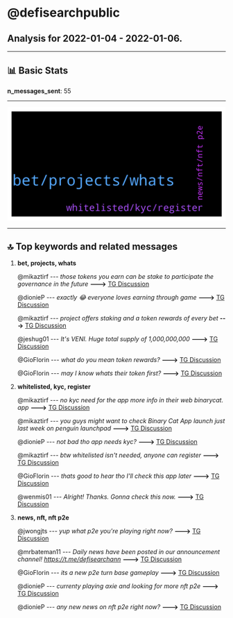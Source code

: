 # **@defisearchpublic**
 ## Analysis for **2022-01-04** - **2022-01-06**.

---

## 📊 **Basic Stats**

**n_messages_sent**: 55

---
![wordcloud](defisearchpublic_2Days_wordcloud.png)

---


## 🔝 **Top keywords and related messages**

1. **bet, projects, whats**

    @mikaztirf --- *those tokens you earn can be stake to participate the governance in the future* **--->** [TG Discussion](https://t.me/defisearchpublic/240922)

    @dionieP --- *exactly 😂 everyone loves earning through game* **--->** [TG Discussion](https://t.me/defisearchpublic/240901)

    @mikaztirf --- *project offers staking and a token rewards of every bet* **--->** [TG Discussion](https://t.me/defisearchpublic/240912)

    @jeshug01 --- *It's VENI. Huge total supply of 1,000,000,000* **--->** [TG Discussion](https://t.me/defisearchpublic/240887)

    @GioFlorin --- *what do you mean token rewards?* **--->** [TG Discussion](https://t.me/defisearchpublic/240913)

    @GioFlorin --- *may I know whats their token first?* **--->** [TG Discussion](https://t.me/defisearchpublic/240929)

2. **whitelisted, kyc, register**

    @mikaztirf --- *no kyc need for the app more info in their web binarycat. app* **--->** [TG Discussion](https://t.me/defisearchpublic/240937)

    @mikaztirf --- *you guys might want to check Binary Cat App launch just last week on penguin launchpad* **--->** [TG Discussion](https://t.me/defisearchpublic/240908)

    @dionieP --- *not bad tho app needs kyc?* **--->** [TG Discussion](https://t.me/defisearchpublic/240936)

    @mikaztirf --- *btw whitelisted isn't needed, anyone can register* **--->** [TG Discussion](https://t.me/defisearchpublic/240946)

    @GioFlorin --- *thats good to hear tho I'll check this app later* **--->** [TG Discussion](https://t.me/defisearchpublic/240943)

    @wenmis01 --- *Alright! Thanks. Gonna check this now.* **--->** [TG Discussion](https://t.me/defisearchpublic/240892)

3. **news, nft, nft p2e**

    @jwongjts --- *yup what p2e you're playing right now?* **--->** [TG Discussion](https://t.me/defisearchpublic/240902)

    @mrbateman11 --- *Daily news have been posted in our announcement channel! https://t.me/defisearchann* **--->** [TG Discussion](https://t.me/defisearchpublic/240893)

    @GioFlorin --- *its a new p2e turn base gameplay* **--->** [TG Discussion](https://t.me/defisearchpublic/240906)

    @dionieP --- *currenty playing axie and looking for more nft p2e* **--->** [TG Discussion](https://t.me/defisearchpublic/240903)

    @dionieP --- *any new news on nft p2e right now?* **--->** [TG Discussion](https://t.me/defisearchpublic/240897)

